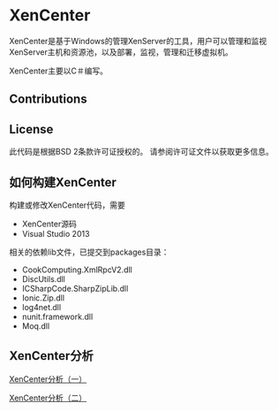 XenCenter
=========

XenCenter是基于Windows的管理XenServer的工具，用户可以管理和监视XenServer主机和资源池，以及部署，监视，管理和迁移虚拟机。

XenCenter主要以C＃编写。
   
Contributions
-------------



License
-------

此代码是根据BSD 2条款许可证授权的。 请参阅许可证文件以获取更多信息。

如何构建XenCenter
----------------------

构建或修改XenCenter代码，需要  
 *  XenCenter源码  
 *  Visual Studio 2013
 
相关的依赖lib文件，已提交到packages目录：
 *  CookComputing.XmlRpcV2.dll
 *  DiscUtils.dll
 *  ICSharpCode.SharpZipLib.dll
 *  Ionic.Zip.dll
 *  log4net.dll
 *  nunit.framework.dll
 *  Moq.dll

XenCenter分析
------------------
[XenCenter分析（一）](http://www.hl10502.com/2017/02/27/xencenter-1/)

[XenCenter分析（二）](http://www.hl10502.com/2017/02/27/xencenter-2/)